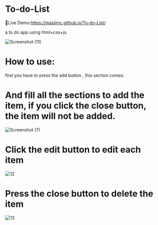 # To-do-List
🔗Live Demo:https://masiimc.github.io/To-do-List/

a to do app using html+css+js.

![Screenshot (11)](https://user-images.githubusercontent.com/116202175/232249981-32b946fa-bbcc-43af-9e6a-7892141e929e.png)

# How to use:

first you have to press the add button , this section comes:

# And fill all the sections to add the item, if you click the close button, the item will not be added.


![Screenshot (7)](https://user-images.githubusercontent.com/116202175/232250086-2fa2c2c0-c0ef-4dd6-aff0-6f9b06fa5355.png)


# Click the edit button to edit each item

![12](https://user-images.githubusercontent.com/116202175/232250426-2124a57a-af8d-4509-97d8-284dad528e9e.png)


# Press the close button to delete the item

![13](https://user-images.githubusercontent.com/116202175/232250509-4a922f0a-ba4b-489c-afd4-3f0417c16134.png)



